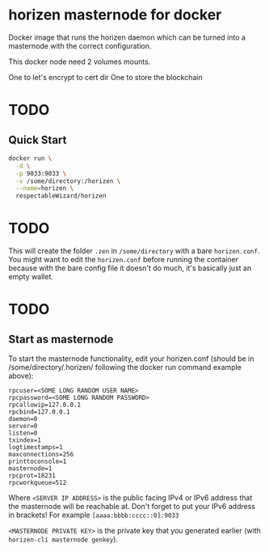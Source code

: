 horizen masternode for docker
===================

Docker image that runs the horizen daemon which can be turned into a masternode with the correct configuration.

This docker node need 2 volumes mounts.

One to let's encrypt to cert dir
One to store the blockchain

# TODO
Quick Start 
-----------

```bash
docker run \
  -d \
  -p 9033:9033 \
  -v /some/directory:/horizen \
  --name=horizen \
  respectableWizard/horizen
```
# TODO
This will create the folder `.zen` in `/some/directory` with a bare `horizen.conf`. You might want to edit the `horizen.conf` before running the container because with the bare config file it doesn't do much, it's basically just an empty wallet.

# TODO
Start as masternode
-------------------

To start the masternode functionality, edit your horizen.conf (should be in /some/directory/.horizen/ following the docker run command example above):

```
rpcuser=<SOME LONG RANDOM USER NAME>
rpcpassword=<SOME LONG RANDOM PASSWORD>
rpcallowip=127.0.0.1
rpcbind=127.0.0.1
daemon=0
server=0
listen=0
txindex=1
logtimestamps=1
maxconnections=256
printtoconsole=1
masternode=1
rpcprot=18231
rpcworkqueue=512
```

Where `<SERVER IP ADDRESS>` is the public facing IPv4 or IPv6 address that the masternode will be reachable at.
Don't forget to put your IPv6 address in brackets! For example `[aaaa:bbbb:cccc::0]:9033`

`<MASTERNODE PRIVATE KEY>` is the private key that you generated earlier (with `horizen-cli masternode genkey`).
